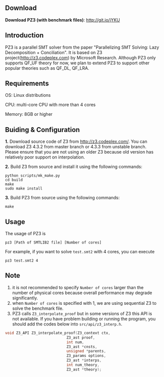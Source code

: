Download
--------
__Download PZ3 (with benchmark files)__: http://git.io/jYKU

Introduction
-------------
PZ3 is a parallel SMT solver from the paper "Parallelizing SMT Solving: Lazy Decomposition + Conciliation". It is based on Z3 project(http://z3.codeplex.com) by Microsoft Research. Although PZ3 only supports QF_UF theory for now, we plan to extend PZ3 to support other popular theories such as QF_DL, QF_LRA.

Requirements
-------------
OS: Linux distributions

CPU: multi-core CPU with more than 4 cores

Memory: 8GB or higher


Buiding & Configuration
---------------------------
**1.** Download source code of Z3 from http://z3.codeplex.com/. You can download Z3 4.3.2 from master branch or 4.3.3 from unstable branch. Please ensure that you are not using an older Z3 because old version has relatively poor support on interpolation.

**2.** Build Z3 from source and install it using the following commands:

    python scripts/mk_make.py
    cd build
    make
    sudo make install

**3.** Build PZ3 from source using the following commands:

    make


Usage
------
The usage of PZ3 is

    pz3 [Path of SMTLIB2 file] [Number of cores]

For example, if you want to solve `test.smt2` with 4 cores, you can execute

    pz3 test.smt2 4


Note 
-----
1. it is not recommended to specify `Number of cores` larger than the number of physical cores because overall performance may degrade significantly.
2. when `Number of cores` is specified with 1, we are using sequential Z3 to solve the benchmark file.
3. PZ3 calls `Z3_interpolate_proof` but in some versions of Z3 this API is not available. If you have problem building or running the program, you should add the codes below into `src/api/z3_interp.h`.

```c
void Z3_API Z3_interpolate_proof(Z3_context ctx,
                            Z3_ast proof,
                            int num,
                            Z3_ast *cnsts,
                            unsigned *parents,
                            Z3_params options,
                            Z3_ast *interps,
                            int num_theory,
                            Z3_ast *theory);
```
